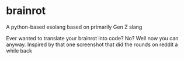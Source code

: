# brainrot
A python-based esolang based on primarily Gen Z slang

Ever wanted to translate your brainrot into code? No? Well now you can anyway. Inspired by that one screenshot that did the rounds on reddit a while back
